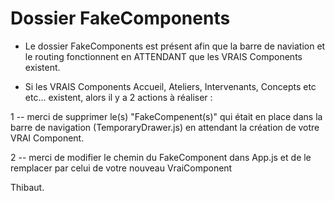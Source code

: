 # Dossier FakeComponents

* Le dossier FakeComponents est présent afin que la barre de naviation et le routing fonctionnent en ATTENDANT que les VRAIS Components existent.

- Si les VRAIS Components Accueil, Ateliers, Intervenants, Concepts etc etc... existent, alors il y a 2 actions à réaliser :

1 -- merci de supprimer le(s) "FakeCompenent(s)" qui était en place dans la barre de navigation (TemporaryDrawer.js) en attendant la création de votre VRAI Component.

2 -- merci de modifier le chemin du FakeComponent dans App.js et de le remplacer par celui de votre nouveau VraiComponent

Thibaut.

